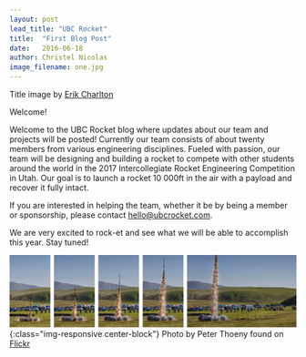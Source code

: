 ```yaml
---
layout: post
lead_title: "UBC Rocket"
title:  "First Blog Post"
date:   2016-06-18
author:	Christel Nicolas
image_filename:	one.jpg
---
```

Title image by [Erik Charlton][link]

Welcome!

Welcome to the UBC Rocket blog where updates about our team and projects will be posted! Currently our team consists of about twenty members from various engineering disciplines. Fueled with passion, our team will be designing and building a rocket to compete with other students around the world in the 2017 Intercollegiate Rocket Engineering Competition in Utah. Our goal is to launch a rocket 10 000ft in the air with a payload and recover it fully intact.

If you are interested in helping the team, whether it be by being a member or sponsorship, please contact [hello@ubcrocket.com][email].

We are very excited to rock-et and see what we will be able to accomplish this year. Stay tuned! 

![photo by Peter Thoeny](/images/blog/two.jpg){:class="img-responsive center-block"}
Photo by Peter Thoeny found on [Flickr][flickr]

[email]:  mailto:hello@ubcrocket.com
[flickr]: https://www.flickr.com/photos/peterthoeny/16201756502/sizes/m/
[link]: https://www.flickr.com/photos/erikcharlton/220142597/in/album-72157594243546625/
